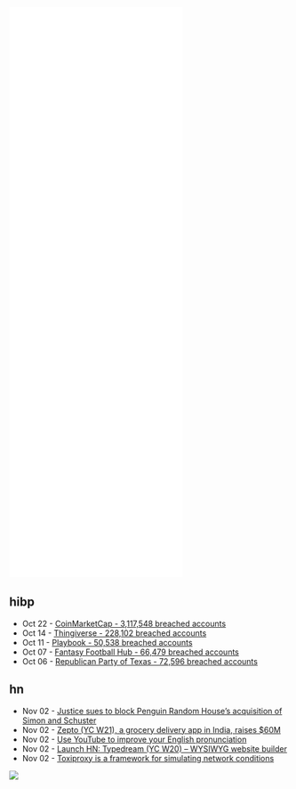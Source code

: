 ![Metrics](https://raw.githubusercontent.com/phixion/phixion/master/metrics.svg)

## hibp

<!--
for https://github.com/phixion/phixion/blob/main/.github/workflows/feeds.yml
-->
<!--START_SECTION:haveibeenpwnd-->
- Oct 22 - [CoinMarketCap - 3,117,548 breached accounts](https://haveibeenpwned.com/PwnedWebsites#CoinMarketCap)
- Oct 14 - [Thingiverse - 228,102 breached accounts](https://haveibeenpwned.com/PwnedWebsites#Thingiverse)
- Oct 11 - [Playbook - 50,538 breached accounts](https://haveibeenpwned.com/PwnedWebsites#Playbook)
- Oct 07 - [Fantasy Football Hub - 66,479 breached accounts](https://haveibeenpwned.com/PwnedWebsites#FantasyFootballHub)
- Oct 06 - [Republican Party of Texas - 72,596 breached accounts](https://haveibeenpwned.com/PwnedWebsites#RepublicanPartyOfTexas)
<!--END_SECTION:haveibeenpwnd-->

## hn

<!--
for https://github.com/phixion/phixion/blob/main/.github/workflows/feeds.yml
-->
<!--START_SECTION:hn-->
- Nov 02 - [Justice sues to block Penguin Random House’s acquisition of Simon and Schuster](https://www.justice.gov/opa/pr/justice-department-sues-block-penguin-random-house-s-acquisition-rival-publisher-simon)
- Nov 02 - [Zepto (YC W21), a grocery delivery app in India, raises $60M](https://techcrunch.com/2021/10/31/indias-zepto-a-10-minute-grocery-delivery-app-founded-by-two-19-year-old-stanford-dropouts-raises-60-million/)
- Nov 02 - [Use YouTube to improve your English pronunciation](https://youglish.com/)
- Nov 02 - [Launch HN: Typedream (YC W20) – WYSIWYG website builder](https://news.ycombinator.com/item?id=29084309)
- Nov 02 - [Toxiproxy is a framework for simulating network conditions](https://github.com/Shopify/toxiproxy)
<!--END_SECTION:hn-->

<!--
for https://yhype.me
-->
![](https://hit.yhype.me/github/profile?user_id=13013670)
